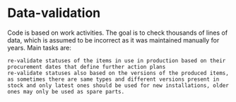 # Data-validation


Code is based on work activities. The goal is to check thousands of lines of data, which is assumed to be incorrect as it was maintained manually for years. Main tasks are:

    re-validate statuses of the items in use in production based on their procurement dates that define further action plans
    re-validate statuses also based on the versions of the produced items, as sometimes there are same types and different versions present in stock and only latest ones should be used for new installations, older ones may only be used as spare parts.

